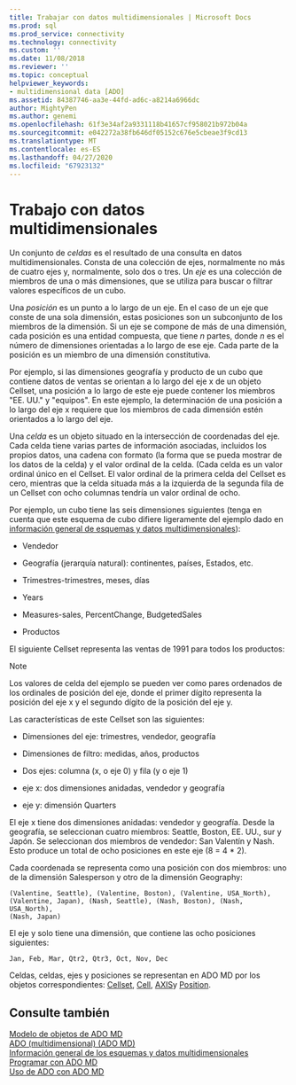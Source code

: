 ```yaml
---
title: Trabajar con datos multidimensionales | Microsoft Docs
ms.prod: sql
ms.prod_service: connectivity
ms.technology: connectivity
ms.custom: ''
ms.date: 11/08/2018
ms.reviewer: ''
ms.topic: conceptual
helpviewer_keywords:
- multidimensional data [ADO]
ms.assetid: 84387746-aa3e-44fd-ad6c-a8214a6966dc
author: MightyPen
ms.author: genemi
ms.openlocfilehash: 61f3e34af2a9331118b41657cf958021b972b04a
ms.sourcegitcommit: e042272a38fb646df05152c676e5cbeae3f9cd13
ms.translationtype: MT
ms.contentlocale: es-ES
ms.lasthandoff: 04/27/2020
ms.locfileid: "67923132"
---
```

# <a name="working-with-multidimensional-data"></a>Trabajo con datos multidimensionales
Un conjunto de *celdas* es el resultado de una consulta en datos multidimensionales. Consta de una colección de ejes, normalmente no más de cuatro ejes y, normalmente, solo dos o tres. Un *eje* es una colección de miembros de una o más dimensiones, que se utiliza para buscar o filtrar valores específicos de un cubo.  
  
 Una *posición* es un punto a lo largo de un eje. En el caso de un eje que conste de una sola dimensión, estas posiciones son un subconjunto de los miembros de la dimensión. Si un eje se compone de más de una dimensión, cada posición es una entidad compuesta, que tiene *n* partes, donde *n* es el número de dimensiones orientadas a lo largo de ese eje. Cada parte de la posición es un miembro de una dimensión constitutiva.  
  
 Por ejemplo, si las dimensiones geografía y producto de un cubo que contiene datos de ventas se orientan a lo largo del eje x de un objeto Cellset, una posición a lo largo de este eje puede contener los miembros "EE. UU." y "equipos". En este ejemplo, la determinación de una posición a lo largo del eje x requiere que los miembros de cada dimensión estén orientados a lo largo del eje.  
  
 Una *celda* es un objeto situado en la intersección de coordenadas del eje. Cada celda tiene varias partes de información asociadas, incluidos los propios datos, una cadena con formato (la forma que se pueda mostrar de los datos de la celda) y el valor ordinal de la celda. (Cada celda es un valor ordinal único en el Cellset. El valor ordinal de la primera celda del Cellset es cero, mientras que la celda situada más a la izquierda de la segunda fila de un Cellset con ocho columnas tendría un valor ordinal de ocho.  
  
 Por ejemplo, un cubo tiene las seis dimensiones siguientes (tenga en cuenta que este esquema de cubo difiere ligeramente del ejemplo dado en [información general de esquemas y datos multidimensionales](../../../ado/guide/multidimensional/overview-of-multidimensional-schemas-and-data.md)):  
  
-   Vendedor  
  
-   Geografía (jerarquía natural): continentes, países, Estados, etc.  
  
-   Trimestres-trimestres, meses, días  
  
-   Years  
  
-   Measures-sales, PercentChange, BudgetedSales  
  
-   Productos  
  
 El siguiente Cellset representa las ventas de 1991 para todos los productos:  
  
> [!NOTE]
>  Los valores de celda del ejemplo se pueden ver como pares ordenados de los ordinales de posición del eje, donde el primer dígito representa la posición del eje x y el segundo dígito de la posición del eje y.  
  
 Las características de este Cellset son las siguientes:  
  
-   Dimensiones del eje: trimestres, vendedor, geografía  
  
-   Dimensiones de filtro: medidas, años, productos  
  
-   Dos ejes: columna (x, o eje 0) y fila (y o eje 1)  
  
-   eje x: dos dimensiones anidadas, vendedor y geografía  
  
-   eje y: dimensión Quarters  
  
 El eje x tiene dos dimensiones anidadas: vendedor y geografía. Desde la geografía, se seleccionan cuatro miembros: Seattle, Boston, EE. UU., sur y Japón. Se seleccionan dos miembros de vendedor: San Valentín y Nash. Esto produce un total de ocho posiciones en este eje (8 = 4 * 2).  
  
 Cada coordenada se representa como una posición con dos miembros: uno de la dimensión Salesperson y otro de la dimensión Geography:  
  
```console
(Valentine, Seattle), (Valentine, Boston), (Valentine, USA_North),  
(Valentine, Japan), (Nash, Seattle), (Nash, Boston), (Nash, USA_North),  
(Nash, Japan)  
```  
  
 El eje y solo tiene una dimensión, que contiene las ocho posiciones siguientes:  
  
```console
Jan, Feb, Mar, Qtr2, Qtr3, Oct, Nov, Dec  
```  
  
 Celdas, celdas, ejes y posiciones se representan en ADO MD por los objetos correspondientes: [Cellset](../../../ado/reference/ado-md-api/cellset-object-ado-md.md), [Cell](../../../ado/reference/ado-md-api/cell-object-ado-md.md), [AXIS](../../../ado/reference/ado-md-api/axis-object-ado-md.md)y [Position](../../../ado/reference/ado-md-api/position-object-ado-md.md).  
  
## <a name="see-also"></a>Consulte también  
 [Modelo de objetos de ADO MD](../../../ado/reference/ado-md-api/ado-md-object-model.md)   
 [ADO (multidimensional) (ADO MD)](../../../ado/guide/multidimensional/ado-multidimensional-ado-md.md)   
 [Información general de los esquemas y datos multidimensionales](../../../ado/guide/multidimensional/overview-of-multidimensional-schemas-and-data.md)   
 [Programar con ADO MD](../../../ado/guide/multidimensional/programming-with-ado-md.md)   
 [Uso de ADO con ADO MD](../../../ado/guide/multidimensional/using-ado-with-ado-md.md)
